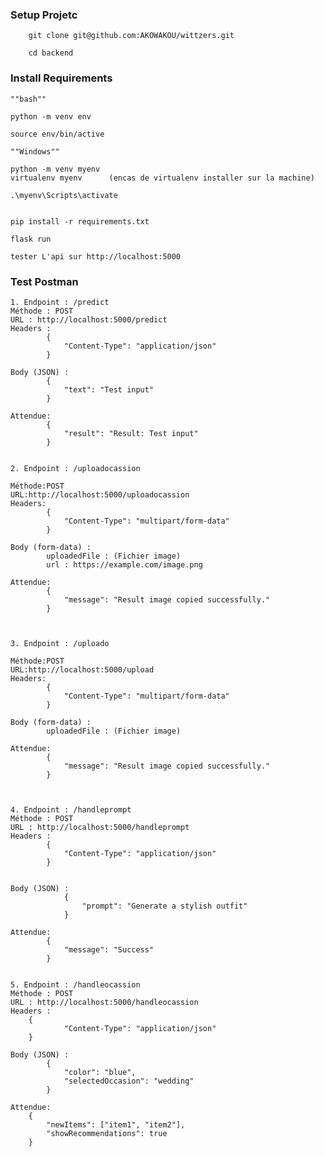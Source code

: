 ### Setup Projetc
        git clone git@github.com:AKOWAKOU/wittzers.git

        cd backend

### Install Requirements

    ""bash""

    python -m venv env

    source env/bin/active

    ""Windows""

    python -m venv myenv   
    virtualenv myenv      (encas de virtualenv installer sur la machine)

    .\myenv\Scripts\activate


    pip install -r requirements.txt

    flask run 

    tester L'api sur http://localhost:5000


### Test Postman

    1. Endpoint : /predict
    Méthode : POST
    URL : http://localhost:5000/predict
    Headers :
            {
                "Content-Type": "application/json"
            }

    Body (JSON) :
            {
                "text": "Test input"
            }

    Attendue:
            {
                "result": "Result: Test input"
            }
        

    2. Endpoint : /uploadocassion

    Méthode:POST
    URL:http://localhost:5000/uploadocassion
    Headers:
            {
                "Content-Type": "multipart/form-data"
            }
    
    Body (form-data) :
            uploadedFile : (Fichier image)
            url : https://example.com/image.png

    Attendue:
            {
                "message": "Result image copied successfully."
            }



    3. Endpoint : /uploado

    Méthode:POST
    URL:http://localhost:5000/upload
    Headers:
            {
                "Content-Type": "multipart/form-data"
            }
    
    Body (form-data) :
            uploadedFile : (Fichier image)

    Attendue:
            {
                "message": "Result image copied successfully."
            }



    4. Endpoint : /handleprompt
    Méthode : POST
    URL : http://localhost:5000/handleprompt
    Headers :
            {
                "Content-Type": "application/json"
            }


    Body (JSON) :
                {
                    "prompt": "Generate a stylish outfit"
                }

    Attendue:
            {
                "message": "Success"
            }
            
        
    5. Endpoint : /handleocassion
    Méthode : POST
    URL : http://localhost:5000/handleocassion
    Headers :
        {
                "Content-Type": "application/json"
        }

    Body (JSON) :
            {
                "color": "blue",
                "selectedOccasion": "wedding"
            }

    Attendue:
        {
            "newItems": ["item1", "item2"],
            "showRecommendations": true
        }        